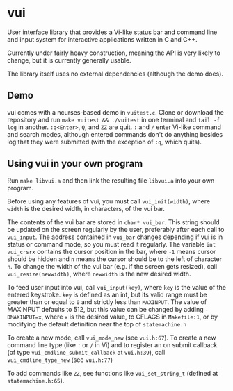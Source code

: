 # vui

User interface library that provides a Vi-like status bar and command line and input system for interactive applications written in C and C++.

Currently under fairly heavy construction, meaning the API is very likely to change, but it is currently generally usable.  

The library itself uses no external dependencies (although the demo does).

## Demo
vui comes with a ncurses-based demo in `vuitest.c`.  Clone or download the repository and run `make vuitest && ./vuitest` in one terminal and `tail -f log` in another.  `:q<Enter>`, `Q`, and `ZZ` are quit.  `:` and `/` enter Vi-like command and search modes, although entered commands don't do anything besides log that they were submitted (with the exception of `:q`, which quits).  

## Using vui in your own program
Run `make libvui.a` and then link the resulting file `libvui.a` into your own program.

Before using any features of vui, you must call `vui_init(width)`, where `width` is the desired width, in characters, of the vui bar.  

The contents of the vui bar are stored in `char* vui_bar`.  This string should be updated on the screen regularly by the user, preferably after each call to `vui_input`.  The address contained in `vui_bar` changes depending if vui is in status or command mode, so you must read it regularly.  The variable `int vui_crsrx` contains the cursor position in the bar, where `-1` means cursor should be hidden and `n` means the cursor should be to the left of character `n`.  To change the width of the vui bar (e.g. if the screen gets resized), call `vui_resize(newwidth)`, where `newwidth` is the new desired width.  

To feed user input into vui, call `vui_input(key)`, where `key` is the value of the entered keystroke.  `key` is defined as an int, but its valid range must be greater than or equal to `0` and strictly less than `MAXINPUT`.  The value of MAXINPUT defaults to 512, but this value can be changed by adding `-DMAXINPUT=x`, where `x` is the desired value, to CFLAGS in `Makefile:1`, or by modifying the default definition near the top of `statemachine.h`

To create a new mode, call `vui_mode_new` (see `vui.h:67`).  To create a new command line type (like `:` or `/` in Vi) and to register an on submit callback (of type `vui_cmdline_submit_callback` at `vui.h:39`), call `vui_cmdline_type_new` (see `vui.h:77`)

To add commands like `ZZ`, see functions like `vui_set_string_t` (defined at `statemachine.h:65`).  

